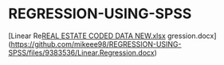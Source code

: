 # REGRESSION-USING-SPSS
[Linear Re[REAL ESTATE CODED DATA NEW.xlsx](https://github.com/mikeee98/REGRESSION-USING-SPSS/files/9383537/REAL.ESTATE.CODED.DATA.NEW.xlsx)
gression.docx](https://github.com/mikeee98/REGRESSION-USING-SPSS/files/9383536/Linear.Regression.docx)

